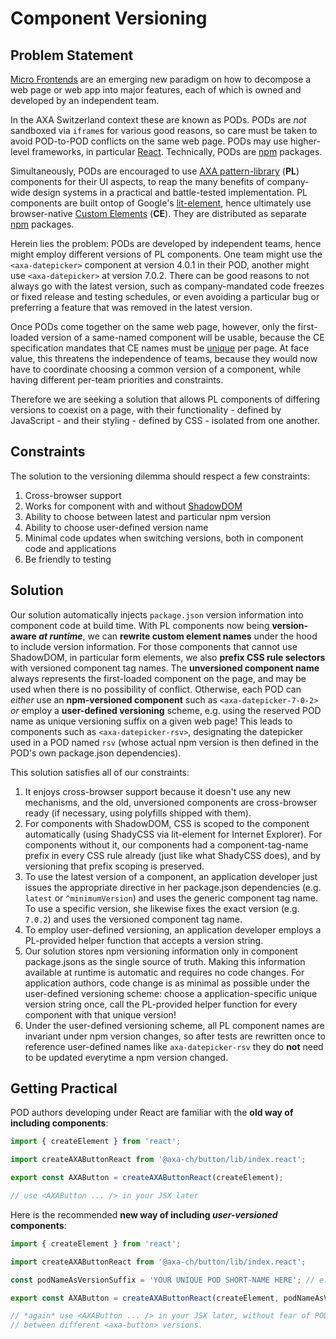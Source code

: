 Component Versioning
====================

## Problem Statement

[Micro Frontends](https://micro-frontends.org/) are an emerging new paradigm on how to decompose a web page or web app into major features, each of which is owned and developed by an independent team.

In the AXA Switzerland context these are known as PODs. PODs are _not_ sandboxed via `iframe`s for various good reasons, so care must be taken to avoid POD-to-POD conflicts on the same web page. PODs may use higher-level frameworks, in particular [React](https://reactjs.org/). Technically, PODs are [npm](http://npmjs.org/) packages.

Simultaneously, PODs are encouraged to use [AXA pattern-library](https://github.com/axa-ch/patterns-library) (**PL**) components for their UI aspects, to reap the many benefits of company-wide design systems in a practical and battle-tested implementation. PL components are built ontop of Google's [lit-element](https://lit-element.polymer-project.org/), hence ultimately use browser-native [Custom Elements](https://developers.google.com/web/fundamentals/web-components/customelements) (**CE**). They are distributed as separate [npm](http://npmjs.org/) packages.

Herein lies the problem: PODs are developed by independent teams, hence might employ different versions of PL components. One team might use the `<axa-datepicker>` component at version 4.0.1 in their POD, another might use `<axa-datepicker>` at version 7.0.2.
There can be good reasons to not always go with the latest version, such as company-mandated code freezes or fixed release and testing schedules, or even avoiding a particular bug or preferring a feature that was removed in the latest version.

Once PODs come together on the same web page, however, only the first-loaded version of a same-named component will be usable, because the CE specification mandates that CE names must be [unique](https://developer.mozilla.org/en-US/docs/Web/API/CustomElementRegistry/define#Exceptions) per page. At face value, this threatens the independence of teams, because they would now have to coordinate choosing a common version of a component, while having different per-team priorities and constraints.

Therefore we are seeking a solution that allows PL components of differing versions to coexist on a page, with their functionality - defined by JavaScript - and their styling - defined by CSS - isolated from one another.

## Constraints

The solution to the versioning dilemma should respect a few constraints:

1. Cross-browser support
1. Works for component with and without [ShadowDOM](https://developer.mozilla.org/en-US/docs/Web/Web_Components/Using_shadow_DOM)
1. Ability to choose between latest and particular npm version
1. Ability to choose user-defined version name
1. Minimal code updates when switching versions, both in component code and applications
1. Be friendly to testing

## Solution

Our solution automatically injects `package.json` version information into component code at build time. With PL components now being **version-aware _at runtime_**, we can **rewrite custom element names** under the hood to include version information. For those components that cannot use ShadowDOM, in particular form elements, we also **prefix CSS rule selectors** with versioned component tag names. The **unversioned component name**  always represents the first-loaded component on the page, and may be used when there is no possibility of conflict. Otherwise, each POD can _either_ use an **npm-versioned component** such as `<axa-datepicker-7-0-2>` _or_ employ a **user-defined versioning** scheme, e.g. using the reserved POD name as unique versioning suffix on a given web page! This leads to components such as `<axa-datepicker-rsv>`, designating the datepicker used in a POD named `rsv` (whose actual npm version is then defined in the POD's own package.json dependencies).

This solution satisfies all of our constraints:

1. It enjoys cross-browser support because it doesn't use any new mechanisms, and the old, unversioned components are cross-browser ready (if necessary, using polyfills shipped with them).
1. For components with ShadowDOM, CSS is scoped to the component automatically (using ShadyCSS via lit-element for Internet Explorer). For components without it, our components had a component-tag-name prefix in every CSS rule already (just like what ShadyCSS does), and by versioning that prefix scoping is preserved.
1. To use the latest version of a component, an application developer just issues the appropriate directive in her package.json dependencies (e.g. `latest` or `^minimumVersion`) and uses the generic component tag name. To use a specific version, she likewise fixes the exact version (e.g. `7.0.2`) and uses the versioned component tag name.
1. To employ user-defined versioning, an application developer employs a PL-provided helper function that accepts a version string.
1. Our solution stores npm versioning information only in component package.jsons as the single source of truth. Making this information available at runtime is automatic and requires no code changes. For application authors, code change is as minimal as possible under the user-defined versioning scheme: choose a application-specific unique version string once, call the PL-provided helper function for every component with that unique version!
1. Under the user-defined versioning scheme, all PL component names are invariant under npm version changes, so after tests are rewritten once to reference user-defined names like `axa-datepicker-rsv` they do **not** need to be updated everytime a npm version changed.

Getting Practical
-----------------

POD authors developing under React are familiar with the **old way of including components**:
```js
import { createElement } from 'react';

import createAXAButtonReact from '@axa-ch/button/lib/index.react';

export const AXAButton = createAXAButtonReact(createElement);

// use <AXAButton ... /> in your JSX later
```

Here is the recommended **new way of including _user-versioned_ components**:
```js
import { createElement } from 'react';

import createAXAButtonReact from '@axa-ch/button/lib/index.react';

const podNameAsVersionSuffix = 'YOUR UNIQUE POD SHORT-NAME HERE'; // e.g. 'rsv'

export const AXAButton = createAXAButtonReact(createElement, podNameAsVersionSuffix);

// *again* use <AXAButton ... /> in your JSX later, without fear of POD-to-POD conflicts
// between different <axa-button> versions.
```
